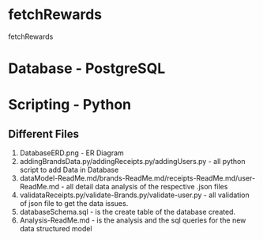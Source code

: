 # fetchRewards
fetchRewards


# Database - PostgreSQL
# Scripting - Python


## Different Files

1. DatabaseERD.png - ER Diagram
2. addingBrandsData.py/addingReceipts.py/addingUsers.py - all python script to add Data in Database
3. dataModel-ReadMe.md/brands-ReadMe.md/receipts-ReadMe.md/user-ReadMe.md - all detail data analysis of the respective .json files
4. validataReceipts.py/validate-Brands.py/validate-user.py - all validation of json file to get the data issues.
5. databaseSchema.sql - is the create table of the database created.
6. Analysis-ReadMe.md - is the analysis and the sql queries for the new data structured model
